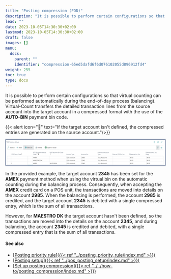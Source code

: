 ```yaml
---
title: "Posting compression (EOD)"
description: "It is possible to perform certain configurations so that counting can be performed automatically during the end-of-day process (balancing)."
lead: ""
date: 2023-10-05T14:30:30+02:00
lastmod: 2023-10-05T14:30:30+02:00
draft: false
images: []
menu:
  docs:
    parent: ""
    identifier: "compression-65ed5dafd6f6d076102055d896912fd4"
weight: 255
toc: true
type: docs
---
```


It is possible to perform certain configurations so that virtual counting can be performed automatically during the end-of-day process (balancing). Virtual-Count transfers the detailed transaction lines from the source account into the target account in a compressed format with the use of the **AUTO-BIN** payment bin code.  

{{< alert icon="📝" text="If the target account isn't defined, the compressed entries are generated on the source account."/>}}

![virtual_counting](Images/virtual_counting.png)

In the provided example, the target account **2345** has been set for the **AMEX** payment method when using the virtual bin on the automatic counting during the balancing process. Consequently, when accepting the **AMEX** credit card on a POS unit, the transactions are moved into details on the account **2985**. When the balancing is performed, the account **2985** is credited, and the target account **2345** is debited with a single compressed entry, which is the sum of all transactions.

However, for **MAESTRO DK** the target account hasn't been defined, so the transactions are moved into the details on the account **2345**, and during balancing, the account **2345** is credited and debited, with a single compressed entry that is the sum of all transactions.

#### See also

- [<ins>Posting priority rule<ins>]({{< ref "../posting_priority_rule/index.md" >}})
- [<ins>Posting setup<ins>]({{< ref "../pos_posting_setup/index.md" >}})
- [<ins>Set up posting compression<ins>]({{< ref "../../how-to/posting_compression/index.md" >}})